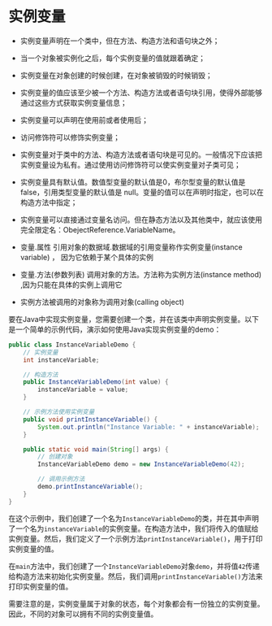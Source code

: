# 实例变量

- 实例变量声明在一个类中，但在方法、构造方法和语句块之外；

- 当一个对象被实例化之后，每个实例变量的值就跟着确定；

- 实例变量在对象创建的时候创建，在对象被销毁的时候销毁；

- 实例变量的值应该至少被一个方法、构造方法或者语句块引用，使得外部能够通过这些方式获取实例变量信息；

- 实例变量可以声明在使用前或者使用后；

- 访问修饰符可以修饰实例变量；

- 实例变量对于类中的方法、构造方法或者语句块是可见的。一般情况下应该把实例变量设为私有。通过使用访问修饰符可以使实例变量对子类可见；

- 实例变量具有默认值。数值型变量的默认值是0，布尔型变量的默认值是 false，引用类型变量的默认值是 null。变量的值可以在声明时指定，也可以在构造方法中指定；

- 实例变量可以直接通过变量名访问。但在静态方法以及其他类中，就应该使用完全限定名：ObejectReference.VariableName。

- 变量.属性 引用对象的数据域.数据域的引用变量称作实例变量(instance variable) ， 因为它依赖于某个具体的实例

- 变量.方法(参数列表) 调用对象的方法。方法称为实例方法(instance method) ,因为只能在具体的实例上调用它

- 实例方法被调用的对象称为调用对象(calling object)

要在Java中实现实例变量，您需要创建一个类，并在该类中声明实例变量。以下是一个简单的示例代码，演示如何使用Java实现实例变量的demo：

```java
public class InstanceVariableDemo {
    // 实例变量
    int instanceVariable;

    // 构造方法
    public InstanceVariableDemo(int value) {
        instanceVariable = value;
    }

    // 示例方法使用实例变量
    public void printInstanceVariable() {
        System.out.println("Instance Variable: " + instanceVariable);
    }

    public static void main(String[] args) {
        // 创建对象
        InstanceVariableDemo demo = new InstanceVariableDemo(42);

        // 调用示例方法
        demo.printInstanceVariable();
    }
}
```

在这个示例中，我们创建了一个名为`InstanceVariableDemo`的类，并在其中声明了一个名为`instanceVariable`的实例变量。在构造方法中，我们将传入的值赋给实例变量。然后，我们定义了一个示例方法`printInstanceVariable()`，用于打印实例变量的值。

在`main`方法中，我们创建了一个`InstanceVariableDemo`对象`demo`，并将值`42`传递给构造方法来初始化实例变量。然后，我们调用`printInstanceVariable()`方法来打印实例变量的值。

需要注意的是，实例变量属于对象的状态，每个对象都会有一份独立的实例变量。因此，不同的对象可以拥有不同的实例变量值。
